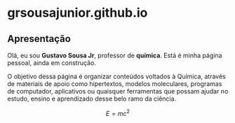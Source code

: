# grsousajunior.github.io

## Apresentação

Olá, eu sou **Gustavo Sousa Jr**, professor de **química**. Está é minha página pessoal, ainda em construção.

O objetivo dessa página é organizar conteúdos voltados à Química,
através de materiais de apoio como hipertextos, modelos moleculares,
programas de computador, aplicativos ou quaisquer ferramentas que possam ajudar no estudo,
ensino e aprendizado desse belo ramo da ciência.

$$E=mc^2$$
